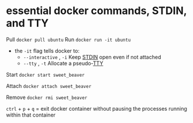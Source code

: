 # essential docker commands, STDIN, and TTY

Pull
`docker pull ubuntu`
Run
`docker run -it ubuntu`
 * the `-it` flag tells docker to:
   * `--interactive` , `-i` 		Keep [STDIN](<https://www.computerhope.com/jargon/s/stdin.htm>) open even if not attached 
   * `--tty` , `-t` 		Allocate a pseudo-[TTY](<https://www.howtogeek.com/428174/what-is-a-tty-on-linux-and-how-to-use-the-tty-command/>)


Start
`docker start sweet_beaver`

Attach
`docker attach sweet_beaver`

Remove
`docker rmi sweet_beaver`

`ctrl` + `p` + `q` = exit docker container without pausing the processes running within that container
